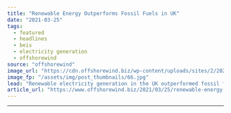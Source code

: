```yaml
---
title: "Renewable Energy Outperforms Fossil Fuels in UK"
date: "2021-03-25"
tags: 
  - featured
  - headlines
  - beis
  - electricity generation
  - offshorewind
source: "offshorewind"
image_url: "https://cdn.offshorewind.biz/wp-content/uploads/sites/2/2020/06/26092647/MHI-Vestas_Burbo-Bank.jpg"
image_fp: "/assets/img/post_thumbnails/66.jpg"
lead: "Renewable electricity generation in the UK outperformed fossil fuels for the first year ever"
article_url: "https://www.offshorewind.biz/2021/03/25/renewable-energy-outperforms-fossil-fuels-in-uk/"
---
```


---
